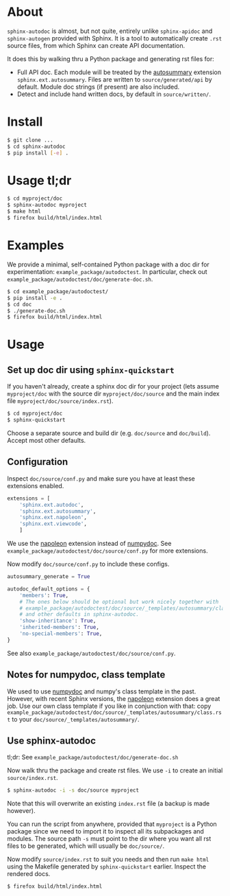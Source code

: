About
=====

`sphinx-autodoc` is almost, but not quite, entirely unlike `sphinx-apidoc` and
`sphinx-autogen` provided with Sphinx. It is a tool to automatically
create `.rst` source files, from which Sphinx can create API
documentation.

It does this by walking thru a Python package and generating rst files
for:

* Full API doc. Each module will be treated by the [autosummary]
  extension `sphinx.ext.autosummary`. Files are written to
  `source/generated/api` by default. Module doc strings (if present) are also
  included.
* Detect and include hand written docs, by default in `source/written/`.

Install
=======

```sh
$ git clone ...
$ cd sphinx-autodoc
$ pip install [-e] .
```

Usage tl;dr
===========

```sh
$ cd myproject/doc
$ sphinx-autodoc myproject
$ make html
$ firefox build/html/index.html
```

Examples
========

We provide a minimal, self-contained Python package with a doc dir for
experimentation: `example_package/autodoctest`. In particular, check out
`example_package/autodoctest/doc/generate-doc.sh`.

```sh
$ cd example_package/autodoctest/
$ pip install -e .
$ cd doc
$ ./generate-doc.sh
$ firefox build/html/index.html
```

Usage
=====

Set up doc dir using `sphinx-quickstart`
----------------------------------------

If you haven't already, create a sphinx doc dir for your project (lets assume
`myproject/doc` with the source dir `myproject/doc/source` and the main index
file `myproject/doc/source/index.rst`).

```sh
$ cd myproject/doc
$ sphinx-quickstart
```

Choose a separate source and build dir (e.g. `doc/source` and
`doc/build`). Accept most other defaults.

Configuration
-------------

Inspect `doc/source/conf.py` and make sure you have at least these
extensions enabled.

```py
extensions = [
    'sphinx.ext.autodoc',
    'sphinx.ext.autosummary',
    'sphinx.ext.napoleon',
    'sphinx.ext.viewcode',
    ]
```

We use the [napoleon] extension instead of [numpydoc]. See
`example_package/autodoctest/doc/source/conf.py` for more extensions.

Now modify `doc/source/conf.py` to include these configs.

```py
autosummary_generate = True

autodoc_default_options = {
    'members': True,
    # The ones below should be optional but work nicely together with
    # example_package/autodoctest/doc/source/_templates/autosummary/class.rst
    # and other defaults in sphinx-autodoc.
    'show-inheritance': True,
    'inherited-members': True,
    'no-special-members': True,
}
```

See also `example_package/autodoctest/doc/source/conf.py`.


Notes for numpydoc, class template
----------------------------------

We used to use [numpydoc] and numpy's class template in the past. However, with
recent Sphinx versions, the [napoleon] extension does a great job. Use our own
class template if you like in conjunction with that: copy
`example_package/autodoctest/doc/source/_templates/autosummary/class.rst` to
your `doc/source/_templates/autosummary/`.

Use sphinx-autodoc
------------------

tl;dr: See `example_package/autodoctest/doc/generate-doc.sh`


Now walk thru the package and create rst files. We use `-i` to create an
initial `source/index.rst`.

```sh
$ sphinx-autodoc -i -s doc/source myproject
```

Note that this will overwrite an existing `index.rst` file (a backup is
made however).

You can run the script from anywhere, provided that `myproject` is a
Python package since we need to import it to inspect all its subpackages
and modules. The source path `-s` must point to the dir where you want
all rst files to be generated, which will usually be `doc/source/`.

Now modify `source/index.rst` to suit you needs and then run `make html`
using the Makefile generated by `sphinx-quickstart` earlier. Inspect the
rendered docs.

```sh
$ firefox build/html/index.html
```

[numpydoc]: https://numpydoc.readthedocs.io
[napoleon]: https://www.sphinx-doc.org/en/master/usage/extensions/napoleon.html
[autosummary]: https://www.sphinx-doc.org/en/master/usage/extensions/autosummary.html
